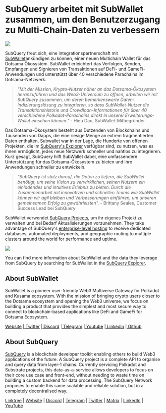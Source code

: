 # SubQuery arbeitet mit SubWallet zusammen, um den Benutzerzugang zu Multi-Chain-Daten zu verbessern

![](https://miro.medium.com/max/1400/0*WrTfOuh_9W9uOs_s)

SubQuery freut sich, eine Integrationspartnerschaft mit [SubWallet](https://subwallet.app/)ankündigen zu können, einer neuen Multichain Wallet für das Dotsama Ökosystem. SubWallet erleichtert das Verfolgen, Senden, Empfangen und Signieren von Transaktionen auf DeFi- und GameFi-Anwendungen und unterstützt über 40 verschiedene Parachains im Dotsama-Netzwerk.

> _"Mit der Mission, Krypto-Nutzer näher an das Dotsama-Ökosystem heranzuführen und das Web3-Universum zu öffnen, arbeiten wir mit SubQuery zusammen, um deren bemerkenswerte Daten-Indizierungslösung zu integrieren, so dass SubWallet-Nutzer die Transaktionshistorie und Crowdloan-Informationen für über 40 verschiedene Polkadot-Parachains direkt in unserer Erweiterungs-Wallet einsehen können."_ - Hieu Dao, SubWallet-Mitbegründer

Das Dotsama-Ökosystem besteht aus Dutzenden von Blockchains und Tausenden von Dapps, die eine riesige Menge an extrem fragmentierten Daten enthalten. Subwallet war in der Lage, die Hunderte von offenen Projekten, die im [SubQuery's Explorer](https://explorer.subquery.network/) verfügbar sind, zu nutzen, was es ihnen ermöglicht, jedes neue Netzwerk schneller und nahtlos zu integrieren. Kurz gesagt, SubQuery hilft SubWallet dabei, eine umfassendere Unterstützung für das Dotsama-Ökosystem zu bieten und ihre Anwendungen schneller zu entwickeln.

> _"SubQuery ist stolz darauf, die Daten zu liefern, die SubWallet benötigt, um seine Vision zu verwirklichen, seinen Nutzern ein einladendes und intuitives Erlebnis zu bieten. Durch die Zusammenarbeit mit innovativen und schnellen Teams wie SubWallet können wir agil bleiben und Verbesserungen einführen, um unseren gemeinsamen Erfolg zu gewährleisten"._ - Brittany Seales, Customer Success Lead bei SubQuery

SubWallet verwendet [SubQuery Projects](https://project.subquery.network/), um ihr eigenes Projekt zu verwalten und bei Bedarf Aktualisierungen vorzunehmen. They take advantage of SubQuery's [enterprise-level hosting](../blogs/20211228-enterprise-hosted.md) to receive dedicated databases, automated deployments, and geographic routing to multiple clusters around the world for performance and uptime.

![](https://miro.medium.com/max/1400/0*2veb8l0E6zpyhhNB)

You can find more information about SubWallet and the data they leverage from SubQuery by searching for SubWallet in the [SubQuery Explorer](https://explorer.subquery.network/).

## About SubWallet

SubWallet is a pioneer user-friendly Web3 Multiverse Gateway for Polkadot and Kusama ecosystem. With the mission of bringing crypto users closer to the Dotsama ecosystem and opening the Web3 universe, we focus on building a product that provides the simplest and most secure way to connect to blockchain-based applications like DeFi and GameFi for Dotsama Ecosystem.

[Website](https://subwallet.app/) |[ Twitter](https://twitter.com/subwalletapp) |[ Discord](https://discord.gg/eDdVzF8ynJ) |[ Telegram](https://t.me/subwallet) |[ Youtube](https://www.youtube.com/channel/UC5XYLzQ1G077kUb7guZEMdA) |[ Linkedin](https://www.linkedin.com/company/subwallet/) |[ Github](https://github.com/Koniverse)

## About SubQuery

[SubQuery](https://subquery.network) is a blockchain developer toolkit enabling others to build Web3 applications of the future. A SubQuery project is a complete API to organise and query data from layer-1 chains. Currently servicing Polkadot and Substrate projects, this data-as-a-service allows developers to focus on their core use case and front-end, without needing to waste time on building a custom backend for data processing. The SubQuery Network proposes to enable this same scalable and reliable solution, but in a completely decentralised way.

​​[Linktree](https://linktr.ee/subquerynetwork) | [Website](https://subquery.network/) | [Discord](https://discord.com/invite/78zg8aBSMG) | [Telegram](https://t.me/subquerynetwork) | [Twitter](https://twitter.com/subquerynetwork) | [Matrix](https://matrix.to/#/#subquery:matrix.org) | [LinkedIn](https://www.linkedin.com/company/subquery) | [YouTube](https://www.youtube.com/channel/UCi1a6NUUjegcLHDFLr7CqLw)
